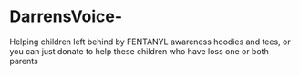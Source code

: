 # DarrensVoice-
Helping children left behind by FENTANYL awareness hoodies and tees, or you can just donate to help these children who have loss one or both parents 
